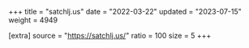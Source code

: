 +++
title = "satchlj.us"
date = "2022-03-22"
updated = "2023-07-15"
weight = 4949

[extra]
source = "https://satchlj.us/"
ratio = 100
size = 5
+++
